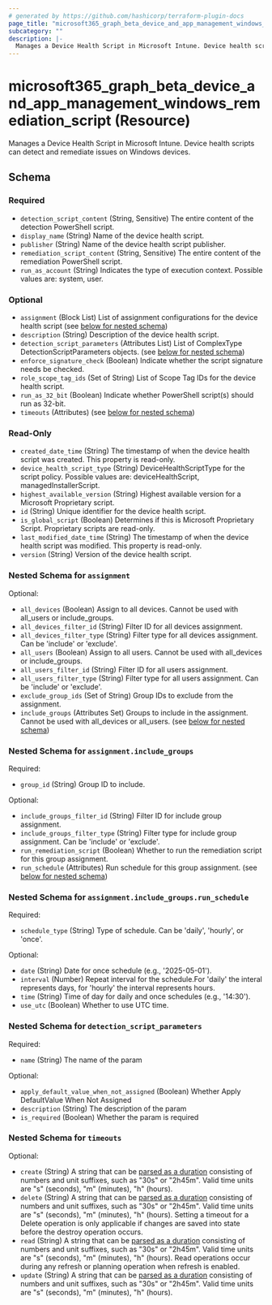 ```yaml
---
# generated by https://github.com/hashicorp/terraform-plugin-docs
page_title: "microsoft365_graph_beta_device_and_app_management_windows_remediation_script Resource - terraform-provider-microsoft365"
subcategory: ""
description: |-
  Manages a Device Health Script in Microsoft Intune. Device health scripts can detect and remediate issues on Windows devices.
---
```


# microsoft365_graph_beta_device_and_app_management_windows_remediation_script (Resource)

Manages a Device Health Script in Microsoft Intune. Device health scripts can detect and remediate issues on Windows devices.



<!-- schema generated by tfplugindocs -->
## Schema

### Required

- `detection_script_content` (String, Sensitive) The entire content of the detection PowerShell script.
- `display_name` (String) Name of the device health script.
- `publisher` (String) Name of the device health script publisher.
- `remediation_script_content` (String, Sensitive) The entire content of the remediation PowerShell script.
- `run_as_account` (String) Indicates the type of execution context. Possible values are: system, user.

### Optional

- `assignment` (Block List) List of assignment configurations for the device health script (see [below for nested schema](#nestedblock--assignment))
- `description` (String) Description of the device health script.
- `detection_script_parameters` (Attributes List) List of ComplexType DetectionScriptParameters objects. (see [below for nested schema](#nestedatt--detection_script_parameters))
- `enforce_signature_check` (Boolean) Indicate whether the script signature needs be checked.
- `role_scope_tag_ids` (Set of String) List of Scope Tag IDs for the device health script.
- `run_as_32_bit` (Boolean) Indicate whether PowerShell script(s) should run as 32-bit.
- `timeouts` (Attributes) (see [below for nested schema](#nestedatt--timeouts))

### Read-Only

- `created_date_time` (String) The timestamp of when the device health script was created. This property is read-only.
- `device_health_script_type` (String) DeviceHealthScriptType for the script policy. Possible values are: deviceHealthScript, managedInstallerScript.
- `highest_available_version` (String) Highest available version for a Microsoft Proprietary script.
- `id` (String) Unique identifier for the device health script.
- `is_global_script` (Boolean) Determines if this is Microsoft Proprietary Script. Proprietary scripts are read-only.
- `last_modified_date_time` (String) The timestamp of when the device health script was modified. This property is read-only.
- `version` (String) Version of the device health script.

<a id="nestedblock--assignment"></a>
### Nested Schema for `assignment`

Optional:

- `all_devices` (Boolean) Assign to all devices. Cannot be used with all_users or include_groups.
- `all_devices_filter_id` (String) Filter ID for all devices assignment.
- `all_devices_filter_type` (String) Filter type for all devices assignment. Can be 'include' or 'exclude'.
- `all_users` (Boolean) Assign to all users. Cannot be used with all_devices or include_groups.
- `all_users_filter_id` (String) Filter ID for all users assignment.
- `all_users_filter_type` (String) Filter type for all users assignment. Can be 'include' or 'exclude'.
- `exclude_group_ids` (Set of String) Group IDs to exclude from the assignment.
- `include_groups` (Attributes Set) Groups to include in the assignment. Cannot be used with all_devices or all_users. (see [below for nested schema](#nestedatt--assignment--include_groups))

<a id="nestedatt--assignment--include_groups"></a>
### Nested Schema for `assignment.include_groups`

Required:

- `group_id` (String) Group ID to include.

Optional:

- `include_groups_filter_id` (String) Filter ID for include group assignment.
- `include_groups_filter_type` (String) Filter type for include group assignment. Can be 'include' or 'exclude'.
- `run_remediation_script` (Boolean) Whether to run the remediation script for this group assignment.
- `run_schedule` (Attributes) Run schedule for this group assignment. (see [below for nested schema](#nestedatt--assignment--include_groups--run_schedule))

<a id="nestedatt--assignment--include_groups--run_schedule"></a>
### Nested Schema for `assignment.include_groups.run_schedule`

Required:

- `schedule_type` (String) Type of schedule. Can be 'daily', 'hourly', or 'once'.

Optional:

- `date` (String) Date for once schedule (e.g., '2025-05-01').
- `interval` (Number) Repeat interval for the schedule.For 'daily' the interal represents days, for 'hourly' the interval represents hours.
- `time` (String) Time of day for daily and once schedules (e.g., '14:30').
- `use_utc` (Boolean) Whether to use UTC time.




<a id="nestedatt--detection_script_parameters"></a>
### Nested Schema for `detection_script_parameters`

Required:

- `name` (String) The name of the param

Optional:

- `apply_default_value_when_not_assigned` (Boolean) Whether Apply DefaultValue When Not Assigned
- `description` (String) The description of the param
- `is_required` (Boolean) Whether the param is required


<a id="nestedatt--timeouts"></a>
### Nested Schema for `timeouts`

Optional:

- `create` (String) A string that can be [parsed as a duration](https://pkg.go.dev/time#ParseDuration) consisting of numbers and unit suffixes, such as "30s" or "2h45m". Valid time units are "s" (seconds), "m" (minutes), "h" (hours).
- `delete` (String) A string that can be [parsed as a duration](https://pkg.go.dev/time#ParseDuration) consisting of numbers and unit suffixes, such as "30s" or "2h45m". Valid time units are "s" (seconds), "m" (minutes), "h" (hours). Setting a timeout for a Delete operation is only applicable if changes are saved into state before the destroy operation occurs.
- `read` (String) A string that can be [parsed as a duration](https://pkg.go.dev/time#ParseDuration) consisting of numbers and unit suffixes, such as "30s" or "2h45m". Valid time units are "s" (seconds), "m" (minutes), "h" (hours). Read operations occur during any refresh or planning operation when refresh is enabled.
- `update` (String) A string that can be [parsed as a duration](https://pkg.go.dev/time#ParseDuration) consisting of numbers and unit suffixes, such as "30s" or "2h45m". Valid time units are "s" (seconds), "m" (minutes), "h" (hours).
